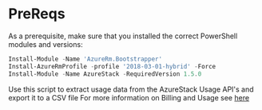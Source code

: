# PreReqs

As a prerequisite, make sure that you installed the correct PowerShell modules and versions:

```powershell
Install-Module -Name 'AzureRm.Bootstrapper'
Install-AzureRmProfile -profile '2018-03-01-hybrid' -Force
Install-Module -Name AzureStack -RequiredVersion 1.5.0
```

Use this script to extract usage data from the AzureStack Usage API's and export it to a CSV file
For more information on Billing and Usage see [here](https://docs.microsoft.com/en-us/azure/azure-stack/azure-stack-billing-and-chargeback)

